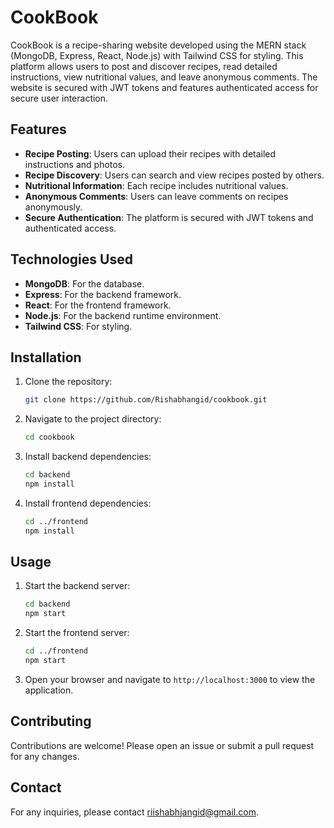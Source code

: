 # CookBook

CookBook is a recipe-sharing website developed using the MERN stack (MongoDB, Express, React, Node.js) with Tailwind CSS for styling. This platform allows users to post and discover recipes, read detailed instructions, view nutritional values, and leave anonymous comments. The website is secured with JWT tokens and features authenticated access for secure user interaction.

## Features

- **Recipe Posting**: Users can upload their recipes with detailed instructions and photos.
- **Recipe Discovery**: Users can search and view recipes posted by others.
- **Nutritional Information**: Each recipe includes nutritional values.
- **Anonymous Comments**: Users can leave comments on recipes anonymously.
- **Secure Authentication**: The platform is secured with JWT tokens and authenticated access.

## Technologies Used

- **MongoDB**: For the database.
- **Express**: For the backend framework.
- **React**: For the frontend framework.
- **Node.js**: For the backend runtime environment.
- **Tailwind CSS**: For styling.

## Installation

1. Clone the repository:
    ```bash
    git clone https://github.com/Rishabhangid/cookbook.git
    ```
2. Navigate to the project directory:
    ```bash
    cd cookbook
    ```
3. Install backend dependencies:
    ```bash
    cd backend
    npm install
    ```
4. Install frontend dependencies:
    ```bash
    cd ../frontend
    npm install
    ```

## Usage

1. Start the backend server:
    ```bash
    cd backend
    npm start
    ```
2. Start the frontend server:
    ```bash
    cd ../frontend
    npm start
    ```
3. Open your browser and navigate to `http://localhost:3000` to view the application.

## Contributing

Contributions are welcome! Please open an issue or submit a pull request for any changes.


## Contact

For any inquiries, please contact [riishabhjangid@gmail.com](riishabhjangid@gmail.com).

